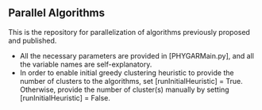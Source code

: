 ## Parallel Algorithms

This is the repository for parallelization of algorithms previously proposed and published.

- All the necessary parameters are provided in [PHYGARMain.py], and all the variable names are self-explanatory.
- In order to enable initial greedy clustering heuristic to provide the number of clusters to the algorithms, set [runInitialHeuristic] = True. Otherwise, provide the number of cluster(s) manually by setting [runInitialHeuristic] = False.